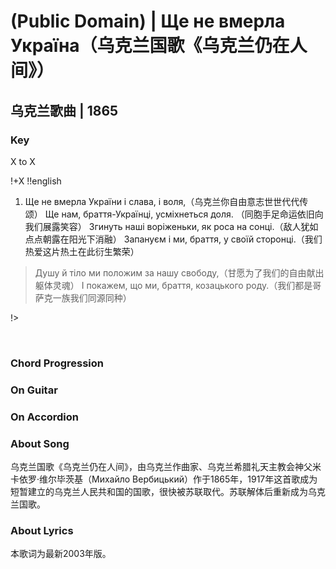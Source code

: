 # (Public Domain) | Ще не вмерла Україна（乌克兰国歌《乌克兰仍在人间》）
## 乌克兰歌曲 | 1865

### Key
X to X
&nbsp;

!+X
!!english


1. Ще не вмерла України і слава, і воля,（乌克兰你自由意志世世代代传颂）
Ще нам, браття-Українці, усміхнеться доля. （同胞手足命运依旧向我们展露笑容）
Згинуть наші воріженьки, як роса на сонці.（敌人犹如点点朝露在阳光下消融）
Запануєм і ми, браття, у своїй сторонці.（我们热爱这片热土在此衍生繁荣）

> Душу й тіло ми положим за нашу свободу,（甘愿为了我们的自由献出躯体灵魂）
> І покажем, що ми, браття, козацького роду.（我们都是哥萨克一族我们同源同种）

!>

&nbsp;&nbsp;

### Chord Progression

### On Guitar

### On Accordion


### About Song
乌克兰国歌《乌克兰仍在人间》，由乌克兰作曲家、乌克兰希腊礼天主教会神父米卡依罗·维尔毕茨基（Михайло Вербицький）作于1865年，1917年这首歌成为短暂建立的乌克兰人民共和国的国歌，很快被苏联取代。苏联解体后重新成为乌克兰国歌。

### About Lyrics
本歌词为最新2003年版。
